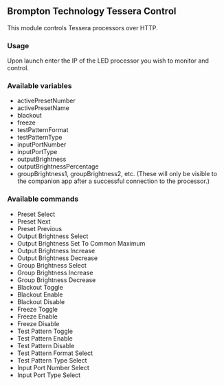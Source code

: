 ## Brompton Technology Tessera Control

This module controls Tessera processors over HTTP.

### Usage

Upon launch enter the IP of the LED processor you wish to monitor and control.

### Available variables

- activePresetNumber
- activePresetName
- blackout
- freeze
- testPatternFormat
- testPatternType
- inputPortNumber
- inputPortType
- outputBrightness
- outputBrightnessPercentage
- groupBrightness1, groupBrightness2, etc. (These will only be visible to the companion app after a successful connection to the processor.)

### Available commands

- Preset Select
- Preset Next
- Preset Previous
- Output Brightness Select
- Output Brightness Set To Common Maximum
- Output Brightness Increase
- Output Brightness Decrease
- Group Brightness Select
- Group Brightness Increase
- Group Brightness Decrease
- Blackout Toggle
- Blackout Enable
- Blackout Disable
- Freeze Toggle
- Freeze Enable
- Freeze Disable
- Test Pattern Toggle
- Test Pattern Enable
- Test Pattern Disable
- Test Pattern Format Select
- Test Pattern Type Select
- Input Port Number Select
- Input Port Type Select
